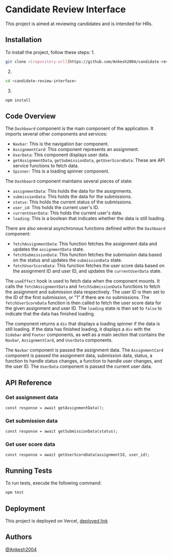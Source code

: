 
# Candidate Review Interface

This project is aimed at reviewing candidates and is intended for HRs.

## Installation

To install the project, follow these steps:
1.
```bash
git clone <[repository-url](https://github.com/Ankesh2004/candidate-review-interface)>
```
2.
```bash
cd <candidate-review-interface>
```
3.
```bash
npm install
```


## Code Overview

The `Dashboard` component is the main component of the application. It imports several other components and services:

- `Navbar`: This is the navigation bar component.
- `AssignmentCard`: This component represents an assignment.
- `UserData`: This component displays user data.
- `getAssignmentData`, `getSubmissionData`, `getUserScoreData`: These are API service functions to fetch data.
- `Spinner`: This is a loading spinner component.

The `Dashboard` component maintains several pieces of state:

- `assignmentData`: This holds the data for the assignments.
- `submissionData`: This holds the data for the submissions.
- `status`: This holds the current status of the submissions.
- `user_id`: This holds the current user's ID.
- `currentUserData`: This holds the current user's data.
- `loading`: This is a boolean that indicates whether the data is still loading.

There are also several asynchronous functions defined within the `Dashboard` component:

- `fetchAssignmentData`: This function fetches the assignment data and updates the `assignmentData` state.
- `fetchSubmissionData`: This function fetches the submission data based on the status and updates the `submissionData` state.
- `fetchUserScoreData`: This function fetches the user score data based on the assignment ID and user ID, and updates the `currentUserData` state.

The `useEffect` hook is used to fetch data when the component mounts. It calls the `fetchAssignmentData` and `fetchSubmissionData` functions to fetch the assignment and submission data respectively. The user ID is then set to the ID of the first submission, or "1" if there are no submissions. The `fetchUserScoreData` function is then called to fetch the user score data for the given assignment and user ID. The `loading` state is then set to `false` to indicate that the data has finished loading.

The component returns a `div` that displays a loading spinner if the data is still loading. If the data has finished loading, it displays a `div` with the `Sidebar` and `Footer` components, as well as a main section that contains the `Navbar`, `AssignmentCard`, and `UserData` components.

The `Navbar` component is passed the assignment data. The `AssignmentCard` component is passed the assignment data, submission data, status, a function to handle status changes, a function to handle user changes, and the user ID. The `UserData` component is passed the current user data.


## API Reference

### Get assignment data

```
const response = await getAssignmentData();
```

### Get submission data

```
const response = await getSubmissionData(status);
```

### Get user score data

```
const response = await getUserScoreData(assignmentId, user_id);
```

## Running Tests

To run tests, execute the following command:

```bash
npm test
```

## Deployment

This project is deployed on Vercel, [deployed link](https://candidate-review-interface.vercel.app/)

## Authors

[@Ankesh2004](https://github.com/Ankesh2004)

